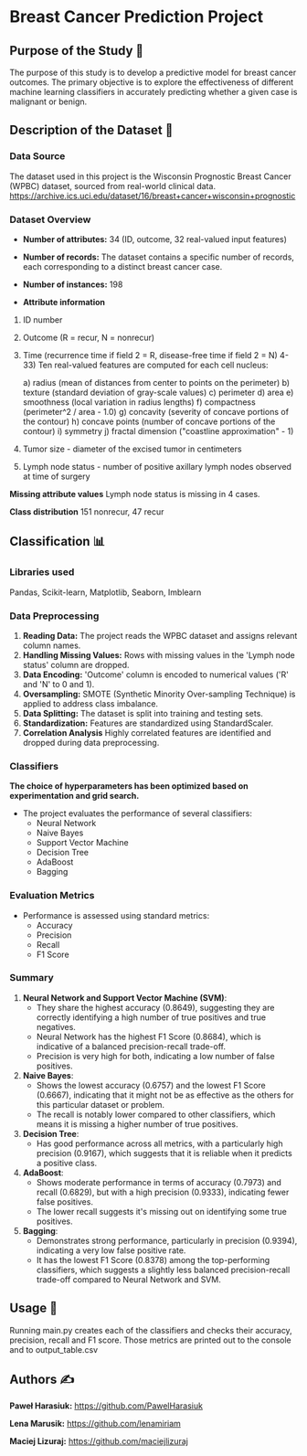 # Breast Cancer Prediction Project

## Purpose of the Study 🧪

The purpose of this study is to develop a predictive model for breast cancer outcomes. The primary objective is to explore the effectiveness of different machine learning classifiers in accurately predicting whether a given case is malignant or benign. 

## Description of the Dataset 🔬

### Data Source
The dataset used in this project is the Wisconsin Prognostic Breast Cancer (WPBC) dataset, sourced from real-world clinical data.
https://archive.ics.uci.edu/dataset/16/breast+cancer+wisconsin+prognostic

### Dataset Overview
- **Number of attributes:** 34 (ID, outcome, 32 real-valued input features)
- **Number of records:** The dataset contains a specific number of records, each corresponding to a distinct breast cancer case.
- **Number of instances:** 198

- **Attribute information**
1) ID number
2) Outcome (R = recur, N = nonrecur)
3) Time (recurrence time if field 2 = R, disease-free time if 
	field 2	= N)
4-33) Ten real-valued features are computed for each cell nucleus:

	a) radius (mean of distances from center to points on the perimeter)
	b) texture (standard deviation of gray-scale values)
	c) perimeter
	d) area
	e) smoothness (local variation in radius lengths)
	f) compactness (perimeter^2 / area - 1.0)
	g) concavity (severity of concave portions of the contour)
	h) concave points (number of concave portions of the contour)
	i) symmetry 
	j) fractal dimension ("coastline approximation" - 1)

34) Tumor size - diameter of the excised tumor in centimeters
35) Lymph node status - number of positive axillary lymph nodes
observed at time of surgery

**Missing attribute values** 
	Lymph node status is missing in 4 cases.

**Class distribution**
  151 nonrecur, 47 recur

## Classification 📊

### Libraries used
Pandas, Scikit-learn, Matplotlib, Seaborn, Imblearn

### Data Preprocessing
1. **Reading Data:** The project reads the WPBC dataset and assigns relevant column names.
2. **Handling Missing Values:** Rows with missing values in the 'Lymph node status' column are dropped.
3. **Data Encoding:** 'Outcome' column is encoded to numerical values ('R' and 'N' to 0 and 1).
4. **Oversampling:** SMOTE (Synthetic Minority Over-sampling Technique) is applied to address class imbalance.
5. **Data Splitting:** The dataset is split into training and testing sets.
6. **Standardization:** Features are standardized using StandardScaler.
7. **Correlation Analysis** Highly correlated features are identified and dropped during data preprocessing.


### Classifiers
**The choice of hyperparameters has been optimized based on experimentation and grid search.**

- The project evaluates the performance of several classifiers:
  - Neural Network
  - Naive Bayes
  - Support Vector Machine
  - Decision Tree
  - AdaBoost
  - Bagging

### Evaluation Metrics
- Performance is assessed using standard metrics:
  - Accuracy
  - Precision
  - Recall
  - F1 Score

### Summary
1. **Neural Network and Support Vector Machine (SVM)**:
   - They share the highest accuracy (0.8649), suggesting they are correctly identifying a high number of true positives and true negatives.
   - Neural Network has the highest F1 Score (0.8684), which is indicative of a balanced precision-recall trade-off.
   - Precision is very high for both, indicating a low number of false positives.
2. **Naive Bayes**:
   - Shows the lowest accuracy (0.6757) and the lowest F1 Score (0.6667), indicating that it might not be as effective as the others for this particular dataset or problem.
   - The recall is notably lower compared to other classifiers, which means it is missing a higher number of true positives.
3. **Decision Tree**:
   - Has good performance across all metrics, with a particularly high precision (0.9167), which suggests that it is reliable when it predicts a positive class.
4. **AdaBoost**:
   - Shows moderate performance in terms of accuracy (0.7973) and recall (0.6829), but with a high precision (0.9333), indicating fewer false positives.
   - The lower recall suggests it's missing out on identifying some true positives.
5. **Bagging**:
   - Demonstrates strong performance, particularly in precision (0.9394), indicating a very low false positive rate.
   - It has the lowest F1 Score (0.8378) among the top-performing classifiers, which suggests a slightly less balanced precision-recall trade-off compared to Neural Network and SVM.

## Usage 🐍
Running main.py creates each of the classifiers and checks their accuracy, precision, recall and F1 score. Those metrics are printed out to the console and to output_table.csv

## Authors ✍️
**Paweł Harasiuk:** https://github.com/PawelHarasiuk 

**Lena Marusik:** https://github.com/lenamiriam

**Maciej Lizuraj:** https://github.com/maciejlizuraj
